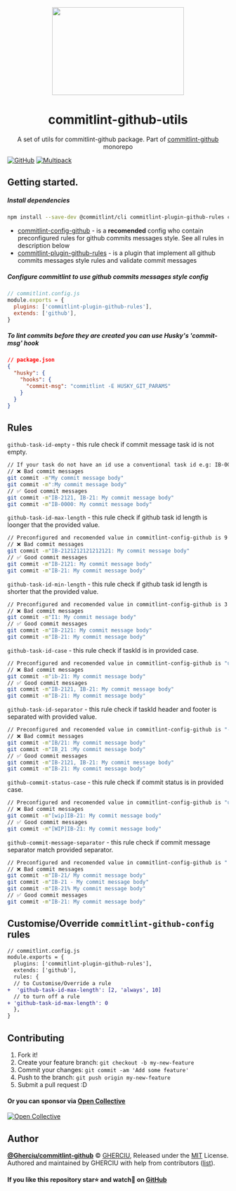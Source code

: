 <div align="center">
  <img width="300" height="200"
    src="https://raw.githubusercontent.com/Gherciu/commitlint-github/master/logo.png">
  <h1>commitlint-github-utils</h1>
  <p>A set of utils for commitlint-github package. Part of <a href="https://github.com/Gherciu/commitlint-github">commitlint-github</a> monorepo</p>
</div>

[![GitHub](https://img.shields.io/github/license/Gherciu/commitlint-github)](https://github.com/Gherciu/commitlint-github/blob/master/LICENSE)
[![Multipack](https://img.shields.io/badge/Generated%20from-Gherciu%2Fmultipack-green)](https://github.com/Gherciu/multipack)

## Getting started.

##### Install dependencies

```bash
npm install --save-dev @commitlint/cli commitlint-plugin-github-rules commitlint-config-github
```

- [commitlint-config-github](https://github.com/Gherciu/commitlint-github/tree/master/packages/commitlint-config-github) - is a **recomended** config who contain preconfigured rules for github commits messages style. See all rules in description below
- [commitlint-plugin-github-rules](https://github.com/Gherciu/commitlint-github/tree/master/packages/commitlint-plugin-github-rules) - is a plugin that implement all github commits messages style rules and validate commit messages

##### Configure commitlint to use github commits messages style config

```js
// commitlint.config.js
module.exports = {
  plugins: ['commitlint-plugin-github-rules'],
  extends: ['github'],
}
```

##### To lint commits before they are created you can use Husky's 'commit-msg' hook

```json
// package.json
{
  "husky": {
    "hooks": {
      "commit-msg": "commitlint -E HUSKY_GIT_PARAMS"
    }
  }
}
```

## Rules

`github-task-id-empty` - this rule check if commit message task id is not empty.

```bash
// If your task do not have an id use a conventional task id e.g: IB-0000
// ❌ Bad commit messages
git commit -m"My commit message body"
git commit -m":My commit message body"
// ✅ Good commit messages
git commit -m"IB-2121, IB-21: My commit message body"
git commit -m"IB-0000: My commit message body"
```

`github-task-id-max-length` - this rule check if github task id length is loonger that the provided value.

```bash
// Preconfigured and recomended value in commitlint-config-github is 9 chars
// ❌ Bad commit messages
git commit -m"IB-2121212121212121: My commit message body"
// ✅ Good commit messages
git commit -m"IB-2121: My commit message body"
git commit -m"IB-21: My commit message body"
```

`github-task-id-min-length` - this rule check if github task id length is shorter that the provided value.

```bash
// Preconfigured and recomended value in commitlint-config-github is 3 chars
// ❌ Bad commit messages
git commit -m"I1: My commit message body"
// ✅ Good commit messages
git commit -m"IB-2121: My commit message body"
git commit -m"IB-21: My commit message body"
```

`github-task-id-case` - this rule check if taskId is in provided case.

```bash
// Preconfigured and recomended value in commitlint-config-github is "uppercase"
// ❌ Bad commit messages
git commit -m"ib-21: My commit message body"
// ✅ Good commit messages
git commit -m"IB-2121, IB-21: My commit message body"
git commit -m"IB-21: My commit message body"
```

`github-task-id-separator` - this rule check if taskId header and footer is separated with provided value.

```bash
// Preconfigured and recomended value in commitlint-config-github is "-"
// ❌ Bad commit messages
git commit -m"IB/21: My commit message body"
git commit -m"IB_21 :My commit message body"
// ✅ Good commit messages
git commit -m"IB-2121, IB-21: My commit message body"
git commit -m"IB-21: My commit message body"
```

`github-commit-status-case` - this rule check if commit status is in provided case.

```bash
// Preconfigured and recomended value in commitlint-config-github is "uppercase"
// ❌ Bad commit messages
git commit -m"[wip]IB-21: My commit message body"
// ✅ Good commit messages
git commit -m"[WIP]IB-21: My commit message body"
```

`github-commit-message-separator` - this rule check if commit message separator match provided separator.

```bash
// Preconfigured and recomended value in commitlint-config-github is ":"
// ❌ Bad commit messages
git commit -m"IB-21/ My commit message body"
git commit -m"IB-21 - My commit message body"
git commit -m"IB-21% My commit message body"
// ✅ Good commit messages
git commit -m"IB-21: My commit message body"
```

## Customise/Override `commitlint-github-config` rules

```diff
// commitlint.config.js
module.exports = {
  plugins: ['commitlint-plugin-github-rules'],
  extends: ['github'],
  rules: {
  // to Customise/Override a rule
+  'github-task-id-max-length': [2, 'always', 10]
  // to turn off a rule
+ 'github-task-id-max-length': 0
  },
}
```

## Contributing

1. Fork it!
2. Create your feature branch: `git checkout -b my-new-feature`
3. Commit your changes: `git commit -am 'Add some feature'`
4. Push to the branch: `git push origin my-new-feature`
5. Submit a pull request :D

#### Or you can sponsor via [Open Collective](https://opencollective.com/gherciu-gheorghe/)

[![Open Collective](https://opencollective.com/gherciu-gheorghe/tiers/sponsor.svg?avatarHeight=60)](https://opencollective.com/gherciu-gheorghe/)

## Author

**[@Gherciu/commitlint-github](https://github.com/Gherciu/commitlint-github)** © [GHERCIU](https://github.com/Gherciu), Released under the [MIT](https://github.com/Gherciu/commitlint-github/blob/master/LICENSE) License.<br>
Authored and maintained by GHERCIU with help from contributors ([list](https://github.com/Gherciu/commitlint-github/contributors)).

#### If you like this repository star⭐ and watch👀 on [GitHub](https://github.com/Gherciu/commitlint-github)

